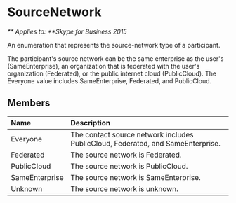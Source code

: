 
# SourceNetwork


_** Applies to: **Skype for Business 2015_

An enumeration that represents the source-network type of a participant.
            
The participant's source network can be the same enterprise as the user's (SameEnterprise), an organization 
that is federated with the user's organization (Federated), or the public internet cloud (PublicCloud). The Everyone value includes SameEnterprise, Federated, and PublicCloud.
            
## Members



|**Name**|**Description**|
|:-----|:-----|
|Everyone|The contact source network includes PublicCloud, Federated, and SameEnterprise.|
|Federated|The source network is Federated.|
|PublicCloud|The source network is PublicCloud.|
|SameEnterprise|The source network is SameEnterprise.|
|Unknown|The source network is unknown.|

